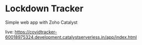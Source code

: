 # Lockdown Tracker

Simple web app with Zoho Catalyst

live: https://covidtracker-60018975324.development.catalystserverless.in/app/index.html
